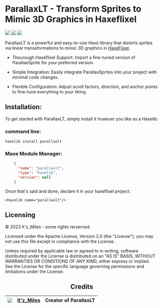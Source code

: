 
# ParallaxLT - Transform Sprites to Mimic 3D Graphics in Haxeflixel

![](https://img.shields.io/github/repo-size/Itz-Miles/parallaxlt) ![](https://badgen.net/github/open-issues/Itz-Miles/parallaxlt) ![](https://badgen.net/badge/license/Apache%202.0)

ParallaxLT is a powerful and easy-to-use Haxe library that distorts sprites via linear transaformations to mimic 3D graphics in [HaxeFlixel](https://haxeflixel.com).

- Thourough Haxeflixel Support: Import a fine-tuned version of ParallaxSprite for your preferred version.
  
- Simple Integration: Easily integrate ParallaxSprites into your project with minimal code changes.

- Flexible Configuration: Adjust scroll factors, direction, and anchor points to fine-tune everything to your liking.

## Installation:

To get started with ParallaxLT, simply install it however you like as a Haxelib:
### command line:
`haxelib install parallaxlt`
### Maxe Module Manager:
```json
    {
      "name": "parallaxlt",
      "type": "haxelib",
      "version": null
    }
```

Once that's said and done, declare it in your haxeflixel project:

`<haxelib name="parallaxlt"/>`

## Licensing

© 2023 It'z_Miles - some rights rerserved.

Licensed under the Apache License, Version 2.0 (the "License");
you may not use this file except in compliance with the License.

Unless required by applicable law or agreed to in writing, software
distributed under the License is distributed on an "AS IS" BASIS,
WITHOUT WARRANTIES OR CONDITIONS OF ANY KIND, either express or implied.
See the License for the specific language governing permissions and
limitations under the License.
<div align="center">

## Credits
| ![](https://avatars.githubusercontent.com/u/95124554?s=64) | [It'z_Miles](https://twitter.com/Itz_MilesDev) | Creator of ParallaxLT |
| ---------------------------------------------------------- | ---------------------------------------------- | --------------------- |
</div>
